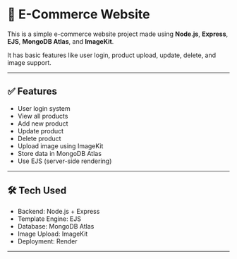 # 🛒 E-Commerce Website

This is a simple e-commerce website project made using **Node.js**, **Express**, **EJS**, **MongoDB Atlas**, and **ImageKit**.

It has basic features like user login, product upload, update, delete, and image support.

---

## ✅ Features

- User login system
- View all products
- Add new product
- Update product
- Delete product
- Upload image using ImageKit
- Store data in MongoDB Atlas
- Use EJS (server-side rendering)

---

## 🛠 Tech Used

- Backend: Node.js + Express
- Template Engine: EJS
- Database: MongoDB Atlas
- Image Upload: ImageKit
- Deployment: Render

---
